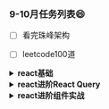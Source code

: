 ### 9-10月任务列表😄
- [ ] 看完珠峰架构
- [ ] leetcode100道


<details>
<summary><strong>react基础</strong></summary>
  - [x] React & React Hook & React Router 基础入门实战视频教程 01 介绍

- [x] React & React Hook & React Router 基础入门实战视频教程 02 创建 React 项目并了解项目源码

- [x] React & React Hook & React Router 基础入门实战视频教程 03 组件与模板

- [x] React & React Hook & React Router 基础入门实战视频教程 04 模板上的动态值

- [x] React & React Hook & React Router 基础入门实战视频教程 05 多个组件

- [x] React & React Hook & React Router 基础入门实战视频教程 06 添加样式

- [x] React & React Hook & React Router 基础入门实战视频教程 07 事件

- [x] React & React Hook & React Router 基础入门实战视频教程 08 使用状态（useState hook）

- [x] React & React Hook & React Router 基础入门实战视频教程 09 浏览器插件调试工具 React Developer Tools

- [x] React & React Hook & React Router 基础入门实战视频教程 10 输出列表

- [x] React & React Hook & React Router 基础入门实战视频教程 11 Props & 重用组件

- [x] React & React Hook & React Router 基础入门实战视频教程 12 重用组件 & Props 参数默认值

- [x] React & React Hook & React Router 基础入门实战视频教程 13 函数作为参数 & 删除博客

- [x] React & React Hook & React Router 基础入门实战视频教程 14 useEffect Hook

- [x] React & React Hook & React Router 基础入门实战视频教程 15 useEffect Hook - 依赖 - 第二个参数

- [x] React & React Hook & React Router 基础入门实战视频教程 16 JSON Server

- [x] React & React Hook & React Router 基础入门实战视频教程 17 用 useEffect 发送请求

- [x] React & React Hook & React Router 基础入门实战视频教程 18 发送请求显示 Loading

- [x] React & React Hook & React Router 基础入门实战视频教程 19 详解发送请求错误处理

- [x] React & React Hook & React Router 基础入门实战视频教程 20 创建自定义的 Hook

- [x] React & React Hook & React Router 基础入门实战视频教程 21 React Router 路由

- [x] React & React Hook & React Router 基础入门实战视频教程 22 精确匹配路由

- [x] React & React Hook & React Router 基础入门实战视频教程 23 Router Links

- [x] React & React Hook & React Router 基础入门实战视频教程 24 动态路由参数

- [x] React & React Hook & React Router 基础入门实战视频教程 25 重用自定义的 React Hook

- [x] React & React Hook & React Router 基础入门实战视频教程 26 添加博客表单

- [x] React & React Hook & React Router 基础入门实战视频教程 27 发送请求提交表单

- [x] React & React Hook & React Router 基础入门实战视频教程 28 跳转

- [x] React & React Hook & React Router 基础入门实战视频教程 29 删除博客

- [x] React & React Hook & React Router 基础入门实战视频教程 30 404 页面 - 完结

- [x] 2021 年版本 React & React Hook & React Router 基础入门实战视频教程 31 补充： React 生态学习路径建议

- [x] 2021 年版本 React & React Hook & React Router 基础入门实战视频教程 32 补充： 前端程序员如何挑选一门合适的后端技术

- [x] 2021 年版本 React & React Hook & React Router 基础入门实战视频教程 33 补充： 给 React 程序员推荐一款关于 Form 表单的库

- [x] 2021 年版本 React & React Hook & React Router 基础入门实战视频教程 34 补充： 给 React 程序员推荐的 ui 组件库
</details>
<details>
<summary><strong>react进阶React Query</strong></summary>
</details>
<details>
<summary><strong>react进阶组件实战</strong></summary>
</details>


<!--
**ChenLiuPng/ChenLiuPng** is a ✨ _special_ ✨ repository because its `README.md` (this file) appears on your GitHub profile.

Here are some ideas to get you started:

- 🔭 I’m currently working on ...
- 🌱 I’m currently learning ...
- 👯 I’m looking to collaborate on ...
- 🤔 I’m looking for help with ...
- 💬 Ask me about ...
- 📫 How to reach me: ...
- 😄 Pronouns: ...
- ⚡ Fun fact: ...
-->
